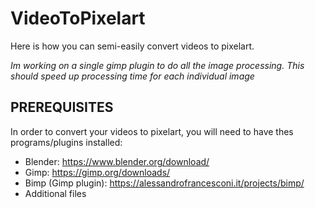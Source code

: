 # VideoToPixelart

Here is how you can semi-easily convert videos to pixelart.

*Im working on a single gimp plugin to do all the image processing. This should speed up processing time for each individual image*

## PREREQUISITES

In order to convert your videos to pixelart, you will need to have thes programs/plugins installed:

- Blender: https://www.blender.org/download/
- Gimp: https://gimp.org/downloads/
- Bimp (Gimp plugin): https://alessandrofrancesconi.it/projects/bimp/
- Additional files
